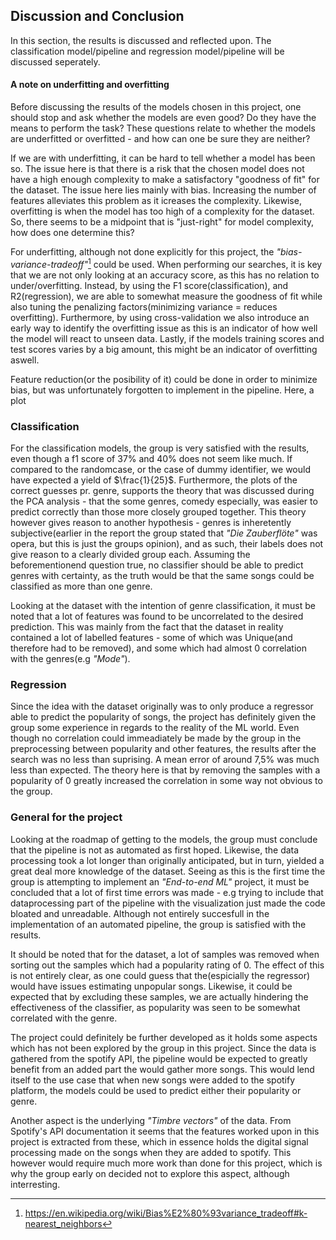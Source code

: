 ## Discussion and Conclusion

In this section, the results is discussed and reflected upon. The classification model/pipeline and regression model/pipeline will be discussed seperately. 

#### A note on underfitting and overfitting

Before discussing the results of the models chosen in this project, one should stop and ask whether the models are even good? Do they have the means to perform the task? These questions relate to whether the models are underfitted or overfitted - and how can one be sure they are neither? 

If we are with underfitting, it can be hard to tell whether a model has been so. The issue here is that there is a risk that the chosen model does not have a high enough complexity to make a satisfactory "goodness of fit" for the dataset. The issue here lies mainly with bias. Increasing the number of features alleviates this problem as it icreases the complexity. Likewise, overfitting is when the model has too high of a complexity for the dataset. So, there seems to be a midpoint that is "just-right" for model complexity, how does one determine this? 

For underfitting, although not done explicitly for this project, the _"bias-variance-tradeoff"_[^2] could be used. When performing our searches, it is key that we are not only looking at an accuracy score, as this has no relation to under/overfitting. Instead, by using the F1 score(classification), and R2(regression), we are able to somewhat measure the goodness of fit while also tuning the penalizing factors(minimizing variance = reduces overfitting). Furthermore, by using cross-validation we also introduce an early way to identify the overfitting issue as this is an indicator of how well the model will react to unseen data. Lastly, if the models training scores and test scores varies by a big amount, this might be an indicator of overfitting aswell. 

Feature reduction(or the posibility of it) could be done in order to minimize bias, but was unfortunately forgotten to implement in the pipeline. Here, a plot 

[^2]:https://en.wikipedia.org/wiki/Bias%E2%80%93variance_tradeoff#k-nearest_neighbors

### Classification

For the classification models, the group is very satisfied with the results, even though a f1 score of 37% and 40% does not seem like much. If compared to the randomcase, or the case of dummy identifier, we would have expected a yield of $\frac{1}{25}$. Furthermore, the plots of the correct guesses pr. genre, supports the theory that was discussed during the PCA analysis - that the some genres, comedy especially, was easier to predict correctly than those more closely grouped together. This theory however gives reason to another hypothesis - genres is inheretently subjective(earlier in the report the group stated that _"Die Zauberflöte"_ was opera, but this is just the groups opinion), and as such, their labels does not give reason to a clearly divided group each. Assuming the beforementionend question true, no classifier should be able to predict genres with certainty, as the truth would be that the same songs could be classified as more than one genre.

Looking at the dataset with the intention of genre classification, it must be noted that a lot of features was found to be uncorrelated to the desired prediction. This was mainly from the fact that the dataset in reality contained a lot of labelled features - some of which was Unique(and therefore had to be removed), and some which had almost 0 correlation with the genres(e.g _"Mode"_). 

### Regression

Since the idea with the dataset originally was to only produce a regressor able to predict the popularity of songs, the project has definitely given the group some experience in regards to the reality of the ML world. Even though no correlation could immeadiately be made by the group in the preprocessing between popularity and other features, the results after the search was no less than suprising. A mean error of around 7,5% was much less than expected. The theory here is that by removing the samples with a popularity of 0 greatly increased the correlation in some way not obvious to the group. 


### General for the project

Looking at the roadmap of getting to the models, the group must conclude that the pipeline is not as automated as first hoped. Likewise, the data processing took a lot longer than originally anticipated, but in turn, yielded a great deal more knowledge of the dataset. Seeing as this is the first time the group is attempting to implement an _"End-to-end ML"_ project, it must be concluded that a lot of first time errors was made - e.g trying to include that dataprocessing part of the pipeline with the visualization just made the code bloated and unreadable. Although not entirely succesfull in the implementation of an automated pipeline, the group is satisfied with the results. 

It should be noted that for the dataset, a lot of samples was removed when sorting out the samples which had a popularity rating of 0. The effect of this is not entirely clear, as one could guess that the(espicially the regressor) would have issues estimating unpopular songs. Likewise, it could be expected that by excluding these samples, we are actually hindering the effectiveness of the classifier, as popularity was seen to be somewhat correlated with the genre. 

The project could definitely be further developed as it holds some aspects which has not been explored by the group in this project. Since the data is gathered from the spotify API, the pipeline would be expected to greatly benefit from an added part the would gather more songs. This would lend itself to the use case that when new songs were added to the spotify platform, the models could be used to predict either their popularity or genre. 

Another aspect is the underlying _"Timbre vectors"_ of the data. From Spotify's API documentation it seems that the features worked upon in this project is extracted from these, which in essence holds the digital signal processing made on the songs when they are added to spotify. This however would require much more work than done for this project, which is why the group early on decided not to explore this aspect, although interresting. 